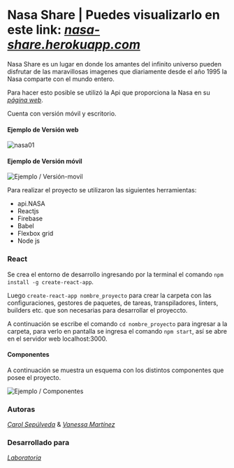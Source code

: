 
# Nasa Share | Puedes visualizarlo en este link: [*nasa-share.herokuapp.com*](https://nasa-share.herokuapp.com/)

Nasa Share es un lugar en donde los amantes del infinito universo pueden disfrutar de las maravillosas imagenes que diariamente desde el año 1995 la Nasa comparte con el mundo entero. 

Para hacer esto posible se utilizó la Api que proporciona la Nasa en su [*página web*](https://api.nasa.gov/index.html).

Cuenta con versión móvil y escritorio.

#### Ejemplo de Versión web
![nasa01](https://user-images.githubusercontent.com/32282202/37885918-41f49766-308e-11e8-93bf-788191ed8812.jpg)

#### Ejemplo de Versión móvil
![Ejemplo / Versión-movil ](src/img/nasa02.jpg)


Para realizar el proyecto se utilizaron las siguientes herramientas:

* api.NASA
* Reactjs
* Firebase
* Babel
* Flexbox grid
* Node js


### React

Se crea el entorno de desarrollo ingresando por la terminal el comando `npm install -g create-react-app`. 

Luego `create-react-app nombre_proyecto` para crear la carpeta con las configuraciones, gestores de paquetes, de tareas, transpiladores, linters, builders etc. que son necesarias para desarrollar el proyeccto.

A continuación se escribe el comando `cd nombre_proyecto` para ingresar a la carpeta, para verlo en pantalla se ingresa el comando `npm start`, así se abre en el servidor web localhost:3000.

#### Componentes

A continuación se muestra un esquema con los distintos componentes que posee el proyecto.

![Ejemplo / Componentes ](src/img/wire-frame-nasa-share.jpg)

### Autoras
 
[*Carol Sepúlveda*](https://github.com/carol-solivos) & [*Vanessa Martínez*](https://github.com/vanemarnava)

### Desarrollado para 
[*Laboratoria*](http://www.laboratoria.la/)
